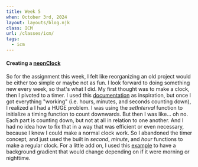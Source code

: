 ```yaml
---
title: Week 5
when: October 3rd, 2024
layout: layouts/blog.njk
class: ICM
url: /classes/icm/
tags:
  - icm
---
```


#### Creating a [neonClock](https://editor.p5js.org/oliviaemlee/sketches/eDbr3VwBv)

So for the assignment this week, I felt like reorganizing an old project would be either too
simple or maybe not as fun. I look forward to doing something new every week, so that's what I did.
My first thought was to make a clock, then I pivoted to a timer. I used this [documentation](https://editor.p5js.org/denaplesk2/sketches/ryIBFP_lG)
as inspiration, but once I got everything "working" (i.e. hours, minutes, and seconds counting down), I realized a I had a HUGE
problem. I was using the <i>setInterval</i> function to initialize a timing function to count downwards. But then I was like... oh no. 
Each part is counting down, but not at all in relation to one another. And I had no idea how to fix that in a way that was efficient or
even necessary, because I knew I could make a normal clock work. So I abandoned the timer concept, and just used the built in <i>second</i>, <i>minute</i>,
and <i>hour</i> functions to make a regular clock. For a little add on, I used this [example](https://editor.p5js.org/nilampwns/sketches/OITbr5lx) to have a background
gradient that would change depending on if it were morning or nighttime. 
